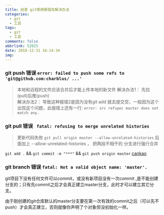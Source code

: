 ```yaml
---
title: 经查 git使用报错及解决办法
categories:
  - git
  - 工具
tags:
  - git
  - 工具
comments: false
abbrlink: 52025
date: 2018-12-31 16:14:34
img:
---
```


### git push 错误 ```error: failed to push some refs to 'git@github.com:charblus/ ...' ```

> 本地和远程的文件应该合并后才能上传本地的新文件
解决办法1： 先拉(pull)后推(push)  
解决办法2： 导致这种报错2是因为没有git add 就去提交空，一般因为这个出现这个问题，此报错上还有一行: `error: src refspec master does not match any.`

### git pull 错误 ``` fatal: refusing to merge unrelated histories```
> 更新代码失败
`git pull origin master --allow-unrelated-histories`
后面加上 --allow-unrelated-histories ， 把两段不相干的 分支进行强行合并

`git add .` && `git commit -m "***"` && `git push origin master`
[cankao](http://stackoverflow.com/questions/37937984/git-refusing-to-merge-unrelated-histories)

### git branch 错误 ```fatal: Not a valid object name: 'master'.```

git项目下没有任何文件可以commit，或没有新项目没有一次commit ,是不能创建分支的；只有先commit之后才会真正建立master分支，此时才可以建立其它分支。

由于刚创建的git仓库默认的master分支要在第一次有效的commit之后（可以先不push）才会真正建立，否则就像你声明了个对象但没初始化一样。

